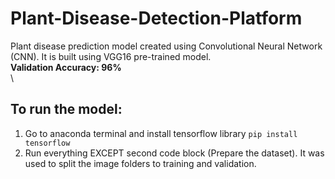 # Plant-Disease-Detection-Platform
Plant disease prediction model created using Convolutional Neural Network (CNN). It is built using VGG16 pre-trained model.\
<b>Validation Accuracy: 96%</b>\
\
## To run the model:
1. Go to anaconda terminal and install tensorflow library
```pip install tensorflow```
2. Run everything EXCEPT second code block (Prepare the dataset). It was used to split the image folders to training and validation.
